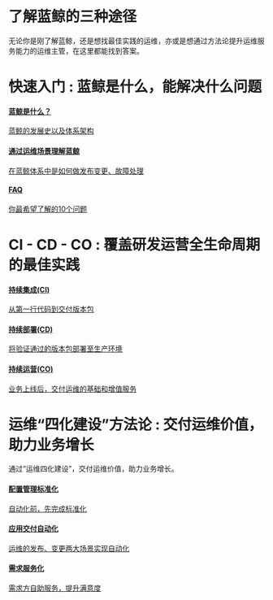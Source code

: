 # 了解蓝鲸的三种途径

无论你是刚了解蓝鲸，还是想找最佳实践的运维，亦或是想通过方法论提升运维服务能力的运维主管，在这里都能找到答案。

# 快速入门 : 蓝鲸是什么，能解决什么问题

<div class="doc-nav-link">
  <a href="https://docs.bk.tencent.com/introduction/introduction.html#introduction">
    <h4>蓝鲸是什么？</h4>
    <p>蓝鲸的发展史以及体系架构</p>
  </a>
</div>


<div class="doc-nav-link">
  <a href="Getting_started.md">
    <h4>通过运维场景理解蓝鲸</h4>
    <p>在蓝鲸体系中是如何做发布变更、故障处理</p>
  </a>
</div>

<div class="doc-nav-link">
  <a href="FAQ.md">
    <h4>FAQ</h4>
    <p>你最希望了解的10个问题</p>
  </a>
</div>

# CI - CD - CO : 覆盖研发运营全生命周期的最佳实践

<div class="doc-nav-link">
  <a href="CI/Pipeline_git_commit_to_stag.md">
    <h4>持续集成(CI)</h4>
    <p>从第一行代码到交付版本包</p>
  </a>
</div>

<div class="doc-nav-link">
  <a href="CD/application_deployment.md">
    <h4>持续部署(CD)</h4>
    <p>将验证通过的版本包部署至生产环境</p>
  </a>
</div>

<div class="doc-nav-link">
  <a href="CO/Zabbix_Alarm_processing_automation.md">
    <h4>持续运营(CO)</h4>
    <p>业务上线后，交付运维的基础和增值服务</p>
  </a>
</div>

# 运维“四化建设”方法论 : 交付运维价值，助力业务增长

通过“运维四化建设”，交付运维价值，助力业务增长。

<div class="doc-nav-link">
  <a href="CD/Application_delivery_deployment_automation.md">
    <h4>配置管理标准化</h4>
    <p>自动化前，先完成标准化</p>
  </a>
</div>

<div class="doc-nav-link">
  <a href="CD/Application_delivery_deployment_automation.md">
    <h4>应用交付自动化</h4>
    <p>运维的发布、变更两大场景实现自动化</p>
  </a>
</div>

<div class="doc-nav-link">
  <a href="CD/Demand_self-service.md">
    <h4>需求服务化</h4>
    <p>需求方自助服务，提升满意度</p>
  </a>
</div>
